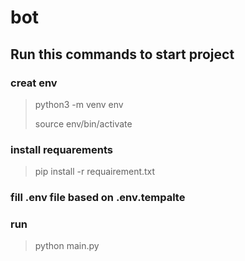 # bot
## Run this commands to start project
### creat env
> python3 -m venv env
>
> source env/bin/activate
### install requarements
> pip install -r requairement.txt
>
### fill .env file based on .env.tempalte
### run
> python main.py
